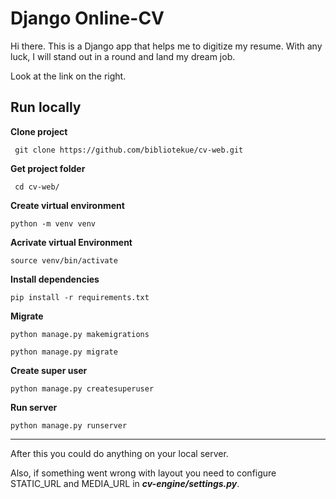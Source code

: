 # Django Online-CV

Hi there. This is a Django app that helps me to digitize my resume. With any luck, I will stand out in a round and land my dream job. 

Look at the link on the right. 

## Run locally

**Clone project**
    
     git clone https://github.com/bibliotekue/cv-web.git

**Get project folder**
    
     cd cv-web/
    
**Create virtual environment**

    python -m venv venv
    
**Acrivate virtual Environment**

    source venv/bin/activate
    
**Install dependencies**

    pip install -r requirements.txt

**Migrate**

    python manage.py makemigrations

    python manage.py migrate

**Create super user**

    python manage.py createsuperuser
    
**Run server**

    python manage.py runserver

---
After this you could do anything on your local server. 

Also, if something went wrong with layout you need to configure STATIC_URL and MEDIA_URL in ***cv-engine/settings.py***.
